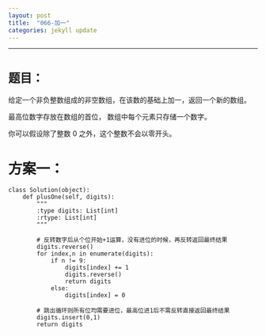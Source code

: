 ```yaml
---
layout: post
title:  "066-加一"
categories: jekyll update
---
```

_______________________________________________________________________________
# `题目：`

给定一个非负整数组成的非空数组，在该数的基础上加一，返回一个新的数组。

最高位数字存放在数组的首位， 数组中每个元素只存储一个数字。

你可以假设除了整数 0 之外，这个整数不会以零开头。

# 方案一：

    class Solution(object):
        def plusOne(self, digits):
            """
            :type digits: List[int]
            :rtype: List[int]
            """
            
            # 反转数字后从个位开始+1运算，没有进位的时候，再反转返回最终结果
            digits.reverse()
            for index,n in enumerate(digits):
                if n != 9:
                    digits[index] += 1
                    digits.reverse()
                    return digits
                else:
                    digits[index] = 0
            
            # 跳出循环则所有位均需要进位，最高位进1后不需反转直接返回最终结果
            digits.insert(0,1)
            return digits



